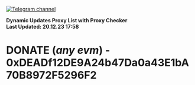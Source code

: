 [![Telegram channel](https://img.shields.io/endpoint?url=https://runkit.io/damiankrawczyk/telegram-badge/branches/master?url=https://t.me/n4z4v0d)](https://t.me/n4z4v0d) 

**Dynamic Updates Proxy List with Proxy Checker**  
**Last Updated: 20.12.23 17:58**

# DONATE (_any evm_) - 0xDEADf12DE9A24b47Da0a43E1bA70B8972F5296F2
